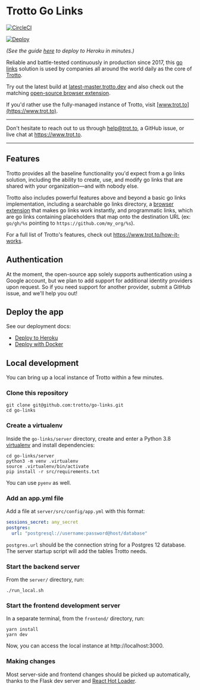 # Trotto Go Links

[![CircleCI](https://dl.circleci.com/status-badge/img/circleci/Wp5qWwVchXp4teudjvx2zq/3F8UyJs2UMqV9cR5YLdip9/tree/main.svg?style=svg&circle-token=e11b309a8cc25ff91e115a460caf8d015aaaa9f4)](https://dl.circleci.com/status-badge/redirect/circleci/Wp5qWwVchXp4teudjvx2zq/3F8UyJs2UMqV9cR5YLdip9/tree/main)

[![Deploy](https://www.herokucdn.com/deploy/button.svg)](https://heroku.com/deploy?template=https://github.com/trotto/go-links)

_(See the guide [here](https://www.trot.to/docs/deploy/deploy-to-heroku) to deploy to Heroku in minutes.)_

Reliable and battle-tested continuously in production since 2017, this [go links](https://www.trot.to/go-links) solution
is used by companies all around the world daily as the core of [Trotto](https://www.trot.to).

Try out the latest build at [latest-master.trotto.dev](https://latest-master.trotto.dev) and also check out the
matching [open-source browser extension](https://github.com/trotto/browser-extension).

If you'd rather use the fully-managed instance of Trotto, visit [www.trot.to](https://www.trot.to).

---

Don't hesitate to reach out to us through help@trot.to, a GitHub issue, or live chat
at https://www.trot.to.

---

## Features

Trotto provides all the baseline functionality you'd expect from a go links solution, including the ability to
create, use, and modify go links that are shared with your organization—and with nobody else.

Trotto also includes powerful features above and beyond a basic go links implementation, including a searchable go
links directory, a [browser extension](https://github.com/trotto/browser-extension) that makes go links work instantly,
and programmatic links, which are go links containing placeholders that map onto the destination
URL (ex: `go/gh/%s` pointing to `https://github.com/my_org/%s`).

For a full list of Trotto's features, check out https://www.trot.to/how-it-works.

## Authentication

At the moment, the open-source app solely supports authentication using a Google account,
but we plan to add support for additional identity providers upon request. So if you need support
for another provider, submit a GitHub issue, and we'll help you out!

## Deploy the app

See our deployment docs:

- [Deploy to Heroku](http://www.trot.to/docs/deploy/deploy-to-heroku)
- [Deploy with Docker](http://www.trot.to/docs/deploy/deploy-with-docker)

## Local development

You can bring up a local instance of Trotto within a few minutes.

### Clone this repository

```
git clone git@github.com:trotto/go-links.git
cd go-links
```

### Create a virtualenv

Inside the `go-links/server` directory, create and enter a
Python 3.8 [virtualenv](https://docs.python.org/3/library/venv.html) and install dependencies:

```
cd go-links/server
python3 -m venv .virtualenv
source .virtualenv/bin/activate
pip install -r src/requirements.txt
```

You can use `pyenv` as well.

### Add an app.yml file

Add a file at `server/src/config/app.yml` with this format:

```yaml
sessions_secret: any_secret
postgres:
  url: "postgresql://username:password@host/database"
```

`postgres.url` should be the connection string for a Postgres 12 database. The server
startup script will add the tables Trotto needs.

### Start the backend server

From the `server/` directory, run:

```
./run_local.sh
```

### Start the frontend development server

In a separate terminal, from the `frontend/` directory, run:

```
yarn install
yarn dev
```

Now, you can access the local instance at http://localhost:3000.

### Making changes

Most server-side and frontend changes should be picked up automatically, thanks to the Flask dev server and
[React Hot Loader](https://github.com/gaearon/react-hot-loader).
